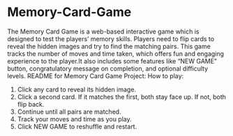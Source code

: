 # Memory-Card-Game
The Memory Card Game is a web-based interactive game which is designed to test the players’ memory skills. Players need to flip cards to reveal the hidden images and try to find the matching pairs. This game tracks the number of moves and time taken, which offers fun and engaging experience to the player.It also includes some features like “NEW GAME” button, congratulatory message on completion, and optional difficulty levels.
README for Memory Card Game Project:
How to play:
1.	Click any card to reveal its hidden image.
2.	Click a second card. If it matches the first, both stay face up. If not, both flip back.
3.	Continue until all pairs are matched.
4.	Track your moves and time as you play.
5.	Click NEW GAME to reshuffle and restart.

